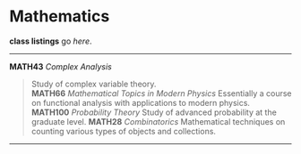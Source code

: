 # Mathematics

**class listings** go _here_.

---
**MATH43** _Complex Analysis_
> Study of complex variable theory.  
**MATH66** _Mathematical Topics in Modern Physics_
> Essentially a course on functional analysis with applications to modern physics.  
**MATH100** _Probability Theory_
> Study of advanced probability at the graduate level.
**MATH28** _Combinatorics_
> Mathematical techniques on counting various types of objects and collections.
---

